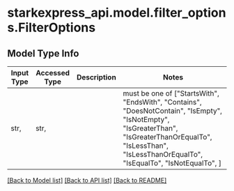# starkexpress_api.model.filter_options.FilterOptions

## Model Type Info
Input Type | Accessed Type | Description | Notes
------------ | ------------- | ------------- | -------------
str,  | str,  |  | must be one of ["StartsWith", "EndsWith", "Contains", "DoesNotContain", "IsEmpty", "IsNotEmpty", "IsGreaterThan", "IsGreaterThanOrEqualTo", "IsLessThan", "IsLessThanOrEqualTo", "IsEqualTo", "IsNotEqualTo", ] 

[[Back to Model list]](../../README.md#documentation-for-models) [[Back to API list]](../../README.md#documentation-for-api-endpoints) [[Back to README]](../../README.md)

